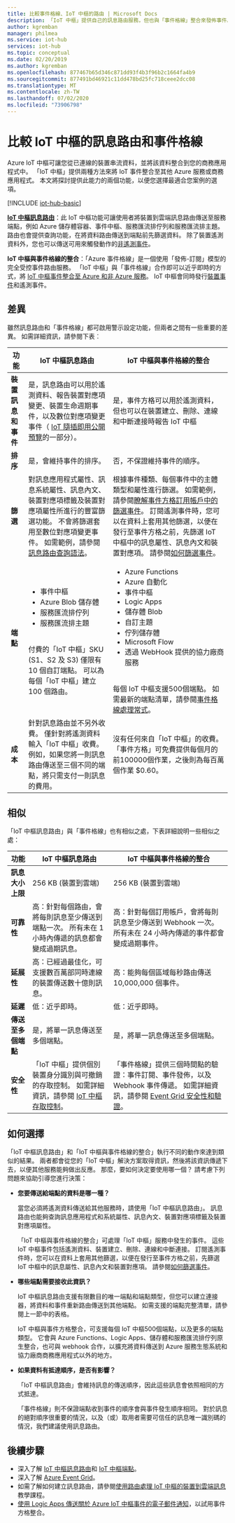 ```yaml
---
title: 比較事件格線、IoT 中樞的路由 | Microsoft Docs
description: 「IoT 中樞」提供自己的訊息路由服務，但也與「事件格線」整合來發佈事件。 比較兩個功能。
author: kgremban
manager: philmea
ms.service: iot-hub
services: iot-hub
ms.topic: conceptual
ms.date: 02/20/2019
ms.author: kgremban
ms.openlocfilehash: 877467b65d346c871dd93f4b3f96b2c1664fa4b9
ms.sourcegitcommit: 877491bd46921c11dd478bd25fc718ceee2dcc08
ms.translationtype: MT
ms.contentlocale: zh-TW
ms.lasthandoff: 07/02/2020
ms.locfileid: "73906798"
---
```

# <a name="compare-message-routing-and-event-grid-for-iot-hub"></a>比較 IoT 中樞的訊息路由和事件格線

Azure IoT 中樞可讓您從已連線的裝置串流資料，並將該資料整合到您的商務應用程式中。 「IoT 中樞」提供兩種方法來將 IoT 事件整合至其他 Azure 服務或商務應用程式。 本文將探討提供此能力的兩個功能，以便您選擇最適合您案例的選項。

[!INCLUDE [iot-hub-basic](../../includes/iot-hub-basic-partial.md)]

**[IoT 中樞訊息路由](iot-hub-devguide-messages-d2c.md)**：此 IoT 中樞功能可讓使用者將裝置到雲端訊息路由傳送至服務端點，例如 Azure 儲存體容器、事件中樞、服務匯流排佇列和服務匯流排主題。 路由也會提供查詢功能，在將資料路由傳送到端點前先篩選資料。 除了裝置遙測資料外，您也可以傳送可用來觸發動作的[非遙測事件](iot-hub-devguide-messages-d2c.md#non-telemetry-events)。 

**IoT 中樞與事件格線的整合**：「Azure 事件格線」是一個使用「發佈-訂閱」模型的完全受控事件路由服務。 「IoT 中樞」與「事件格線」合作即可以近乎即時的方式，將 [IoT 中樞事件整合至 Azure 和非 Azure 服務](iot-hub-event-grid.md)。 IoT 中樞會同時發行[裝置事件](iot-hub-event-grid.md#event-types)和遙測事件。

## <a name="differences"></a>差異

雖然訊息路由和「事件格線」都可啟用警示設定功能，但兩者之間有一些重要的差異。 如需詳細資訊，請參閱下表︰

| 功能 | IoT 中樞訊息路由 | IoT 中樞與事件格線的整合 |
| ------- | --------------- | ---------- |
| **裝置訊息和事件** | 是，訊息路由可以用於遙測資料、報告裝置對應項變更、裝置生命週期事件，以及數位對應項變更事件（ [IoT 隨插即用公開預覽](../iot-pnp/overview-iot-plug-and-play.md)的一部分）。 | 是，事件方格可以用於遙測資料，但也可以在裝置建立、刪除、連線和中斷連接時報告 IoT 中樞 |
| **排序** | 是，會維持事件的排序。  | 否，不保證維持事件的順序。 | 
| **篩選** | 對訊息應用程式屬性、訊息系統屬性、訊息內文、裝置對應項標籤及裝置對應項屬性所進行的豐富篩選功能。 不會將篩選套用至數位對應項變更事件。 如需範例，請參閱[訊息路由查詢語法](iot-hub-devguide-routing-query-syntax.md)。 | 根據事件種類、每個事件中的主體類型和屬性進行篩選。 如需範例，請參閱[瞭解事件方格訂用帳戶中的篩選事件](../event-grid/event-filtering.md)。 訂閱遙測事件時，您可以在資料上套用其他篩選，以便在發行至事件方格之前，先篩選 IoT 中樞中的訊息屬性、訊息內文和裝置對應項。 請參閱[如何篩選事件](../iot-hub/iot-hub-event-grid.md#filter-events)。 |
| **端點** | <ul><li>事件中樞</li> <li>Azure Blob 儲存體</li> <li>服務匯流排佇列</li> <li>服務匯流排主題</li></ul><br>付費的「IoT 中樞」SKU (S1、S2 及 S3) 僅限有 10 個自訂端點。 可以為每個「IoT 中樞」建立 100 個路由。 | <ul><li>Azure Functions</li> <li>Azure 自動化</li> <li>事件中樞</li> <li>Logic Apps</li> <li>儲存體 Blob</li> <li>自訂主題</li> <li>佇列儲存體</li> <li>Microsoft Flow</li> <li>透過 WebHook 提供的協力廠商服務</li></ul><br>每個 IoT 中樞支援500個端點。 如需最新的端點清單，請參閱[事件格線處理常式](../event-grid/overview.md#event-handlers)。 |
| **成本** | 針對訊息路由並不另外收費。 僅針對將遙測資料輸入「IoT 中樞」收費。 例如，如果您將一則訊息路由傳送至三個不同的端點，將只需支付一則訊息的費用。 | 沒有任何來自「IoT 中樞」的收費。 「事件方格」可免費提供每個月的前100000個作業，之後則為每百萬個作業 $0.60。 |

## <a name="similarities"></a>相似

「IoT 中樞訊息路由」與「事件格線」也有相似之處，下表詳細說明一些相似之處：

| 功能 | IoT 中樞訊息路由 | IoT 中樞與事件格線的整合 |
| ------- | --------------- | ---------- |
| **訊息大小上限** | 256 KB (裝置到雲端) | 256 KB (裝置到雲端) |
| **可靠性** | 高：針對每個路由，會將每則訊息至少傳送到端點一次。 所有未在 1 小時內傳遞的訊息都會變成過期訊息。 | 高：針對每個訂用帳戶，會將每則訊息至少傳送到 Webhook 一次。 所有未在 24 小時內傳遞的事件都會變成過期事件。 | 
| **延展性** | 高：已經過最佳化，可支援數百萬部同時連線的裝置傳送數十億則訊息。 | 高：能夠每個區域每秒路由傳送 10,000,000 個事件。 |
| **延遲** | 低：近乎即時。 | 低：近乎即時。 |
| **傳送至多個端點** | 是，將單一訊息傳送至多個端點。 | 是，將單一訊息傳送至多個端點。  
| **安全性** | 「IoT 中樞」提供個別裝置身分識別與可撤銷的存取控制。 如需詳細資訊，請參閱 [IoT 中樞存取控制](iot-hub-devguide-security.md)。 | 「事件格線」提供三個時間點的驗證：事件訂閱、事件發佈，以及 Webhook 事件傳遞。 如需詳細資訊，請參閱 [Event Grid 安全性和驗證](../event-grid/security-authentication.md)。 |

## <a name="how-to-choose"></a>如何選擇

「IoT 中樞訊息路由」和「IoT 中樞與事件格線的整合」執行不同的動作來達到類似的結果。 兩者都會從您的「IoT 中樞」解決方案取得資訊，然後將該資訊傳遞下去，以便其他服務能夠做出反應。 那麼，要如何決定要使用哪一個？ 請考慮下列問題來協助引導您進行決策： 

* **您要傳送給端點的資料是哪一種？**

   當您必須將遙測資料傳送給其他服務時，請使用「IoT 中樞訊息路由」。 訊息路由也能夠查詢訊息應用程式和系統屬性、訊息內文、裝置對應項標籤及裝置對應項屬性。

   「IoT 中樞與事件格線的整合」可處理「IoT 中樞」服務中發生的事件。 這些 IoT 中樞事件包括遙測資料、裝置建立、刪除、連線和中斷連接。 訂閱遙測事件時，您可以在資料上套用其他篩選，以便在發行至事件方格之前，先篩選 IoT 中樞中的訊息屬性、訊息內文和裝置對應項。 請參閱[如何篩選事件](../iot-hub/iot-hub-event-grid.md#filter-events)。

* **哪些端點需要接收此資訊？**

   IoT 中樞訊息路由支援有限數目的唯一端點和端點類型，但您可以建立連接器，將資料和事件重新路由傳送到其他端點。 如需支援的端點完整清單，請參閱上一節中的表格。 

   IoT 中樞與事件方格整合，可支援每個 IoT 中樞500個端點，以及更多的端點類型。 它會與 Azure Functions、Logic Apps、儲存體和服務匯流排佇列原生整合，也可與 webhook 合作，以擴充將資料傳送到 Azure 服務生態系統和協力廠商商務應用程式以外的地方。

* **如果資料有抵達順序，是否有影響？**

   「IoT 中樞訊息路由」會維持訊息的傳送順序，因此這些訊息會依照相同的方式抵達。

   「事件格線」則不保證端點收到事件的順序會與事件發生順序相同。 對於訊息的絕對順序很重要的情況，以及（或）取用者需要可信任的訊息唯一識別碼的情況，我們建議使用訊息路由。 

## <a name="next-steps"></a>後續步驟

* 深入了解 [IoT 中樞訊息路由](iot-hub-devguide-messages-d2c.md)和 [IoT 中樞端點](iot-hub-devguide-endpoints.md)。
* 深入了解 [Azure Event Grid](../event-grid/overview.md)。
* 如需了解如何建立訊息路由，請參閱[使用路由處理 IoT 中樞的裝置到雲端訊息](../iot-hub/tutorial-routing.md)教學課程。
* [使用 Logic Apps 傳送關於 Azure IoT 中樞事件的電子郵件通知](../event-grid/publish-iot-hub-events-to-logic-apps.md)，以試用事件方格整合。
